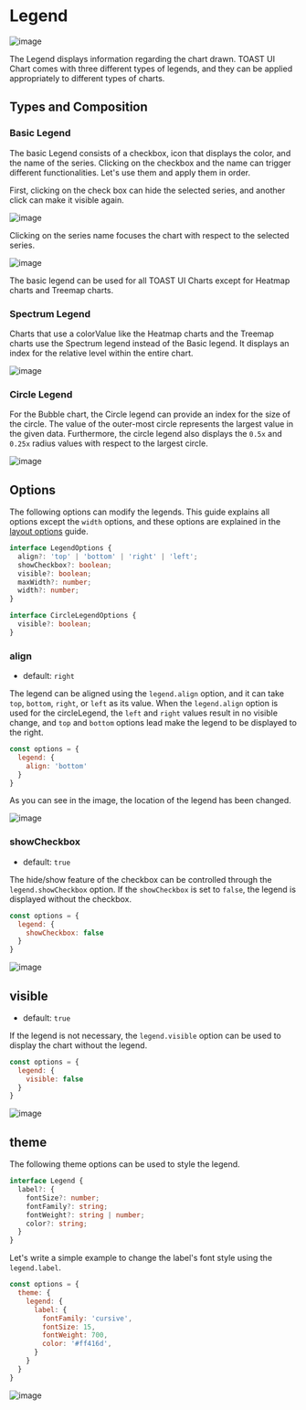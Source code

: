 # Legend

![image](https://user-images.githubusercontent.com/35371660/102162975-8d9c9880-3ecd-11eb-9250-60249d4383ce.png)

The Legend displays information regarding the chart drawn. TOAST UI Chart comes with three different types of legends, and they can be applied appropriately to different types of charts. 

## Types and Composition

### Basic Legend

The basic Legend consists of a checkbox, icon that displays the color, and the name of the series. Clicking on the checkbox and the name can trigger different functionalities. Let's use them and apply them in order.

First, clicking on the check box can hide the selected series, and another click can make it visible again.

![image](https://user-images.githubusercontent.com/35371660/102163730-6befe100-3ece-11eb-9cdd-99ee688bc78e.png)

Clicking on the series name focuses the chart with respect to the selected series. 

![image](https://user-images.githubusercontent.com/35371660/102164732-b2ddd680-3ece-11eb-8e87-7757e8edbbdb.png)

The basic legend can be used for all TOAST UI Charts except for Heatmap charts and Treemap charts. 

### Spectrum Legend

Charts that use a colorValue like the Heatmap charts and the Treemap charts use the Spectrum legend instead of the Basic legend. It displays an index for the relative level within the entire chart. 

![image](https://user-images.githubusercontent.com/35371660/102166614-d48b8d80-3ecf-11eb-954c-d994c5370759.png)

### Circle Legend

For the Bubble chart, the Circle legend can provide an index for the size of the circle. The value of the outer-most circle represents the largest value in the given data. Furthermore, the circle legend also displays the `0.5x` and `0.25x` radius values with respect to the largest circle.

![image](https://user-images.githubusercontent.com/35371660/102166826-62677880-3ed0-11eb-9a47-6273c32f8a1b.png)

## Options

The following options can modify the legends. This guide explains all options except the `width` options, and these options are explained in the [layout options](./common-layout-options.md) guide. 

```ts
interface LegendOptions {
  align?: 'top' | 'bottom' | 'right' | 'left';
  showCheckbox?: boolean;
  visible?: boolean;
  maxWidth?: number;
  width?: number;
}

interface CircleLegendOptions {
  visible?: boolean;
}
```

### align

* default: `right`

The legend can be aligned using the `legend.align` option, and it can take `top`, `bottom`, `right`, or `left` as its value. When the `legend.align` option is used for the circleLegend, the `left` and `right` values result in no visible change, and `top` and `bottom` options lead make the legend to be displayed to the right. 

```js
const options = {
  legend: {
    align: 'bottom'
  }
}
```

As you can see in the image, the location of the legend has been changed.

![image](https://user-images.githubusercontent.com/35371660/102162447-8cb73700-3ecc-11eb-978b-b7deaa56c7e8.png)

### showCheckbox

* default: `true`

The hide/show feature of the checkbox can be controlled through the `legend.showCheckbox` option. If the `showCheckbox` is set to `false`, the legend is displayed without the checkbox. 

```js
const options = {
  legend: {
    showCheckbox: false
  }
}
```

![image](https://user-images.githubusercontent.com/35371660/102171892-f3435180-3eda-11eb-9acd-0c2b2eb914bb.png)

## visible

* default: `true`

If the legend is not necessary, the `legend.visible` option can be used to display the chart without the legend.

```js
const options = {
  legend: {
    visible: false
  }
}
```

![image](https://user-images.githubusercontent.com/35371660/102172256-cb082280-3edb-11eb-9b54-d1368b59f662.png)

## theme

The following theme options can be used to style the legend. 

```ts
interface Legend {
  label?: {
    fontSize?: number;
    fontFamily?: string;
    fontWeight?: string | number;
    color?: string;
  }
}
```

Let's write a simple example to change the label's font style using the `legend.label`.

```js
const options = {
  theme: {
    legend: {
      label: {
        fontFamily: 'cursive',
        fontSize: 15,
        fontWeight: 700,
        color: '#ff416d',
      }
    }
  }
}
```

![image](https://user-images.githubusercontent.com/35371660/102173097-a319be80-3edd-11eb-8e94-1ba97e3182d9.png)
